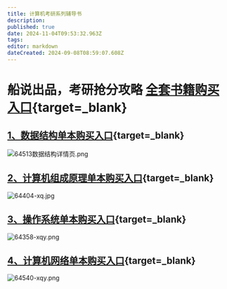 ```yaml
---
title: 计算机考研系列辅导书
description: 
published: true
date: 2024-11-04T09:53:32.963Z
tags: 
editor: markdown
dateCreated: 2024-09-08T08:59:07.608Z
---
```


# 船说出品，考研抢分攻略  [全套书籍购买入口](https://u.jd.com/w66coqA){target=_blank}
## [1、数据结构单本购买入口](https://u.jd.com/wa6xSr9){target=_blank}
![64513数据结构详情页.png](/images/64513数据结构详情页.png)
## [2、计算机组成原理单本购买入口](https://u.jd.com/w16oeJL){target=_blank}
![64404-xq.jpg](/images/64404-xq.jpg)
## [3、操作系统单本购买入口](https://u.jd.com/wD6fN9u){target=_blank}
![64358-xqy.png](/images/64358-xqy.png)
## [4、计算机网络单本购买入口](https://u.jd.com/wD6HjT4){target=_blank}
![64540-xqy.png](/images/64540-xqy.png)
